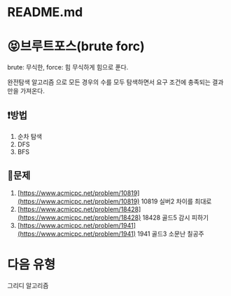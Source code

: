 # README.md

# 😝브루트포스(brute forc)

brute: 무식한, force: 힘 무식하게 힘으로 푼다.

완전탐색 알고리즘 으로 모든 경우의 수를 모두 탐색하면서 요구 조건에 충족되는 결과만을 가져온다.

## ❗방법

1. 순차 탐색
2. DFS
3. BFS

## 🙂문제

1. [https://www.acmicpc.net/problem/10819](https://www.acmicpc.net/problem/10819) 10819  실버2 차이를 최대로
2. [https://www.acmicpc.net/problem/18428](https://www.acmicpc.net/problem/18428) 18428  골드5  감시 피하기
3. [https://www.acmicpc.net/problem/1941](https://www.acmicpc.net/problem/1941)   1941    골드3  소문난 칠공주
 

# 다음 유형

그리디 알고리즘